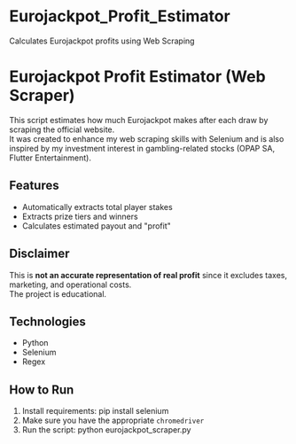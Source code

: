 # Eurojackpot_Profit_Estimator
Calculates Eurojackpot profits using Web Scraping
# Eurojackpot Profit Estimator (Web Scraper)

This script estimates how much Eurojackpot makes after each draw by scraping the official website.  
It was created to enhance my web scraping skills with Selenium and is also inspired by my investment interest in gambling-related stocks (OPAP SA, Flutter Entertainment).

## Features
- Automatically extracts total player stakes
- Extracts prize tiers and winners
- Calculates estimated payout and "profit"

## Disclaimer
This is **not an accurate representation of real profit** since it excludes taxes, marketing, and operational costs.  
The project is educational.

## Technologies
- Python
- Selenium
- Regex

## How to Run
1. Install requirements:
pip install selenium
2. Make sure you have the appropriate `chromedriver`
3. Run the script:
python eurojackpot_scraper.py
